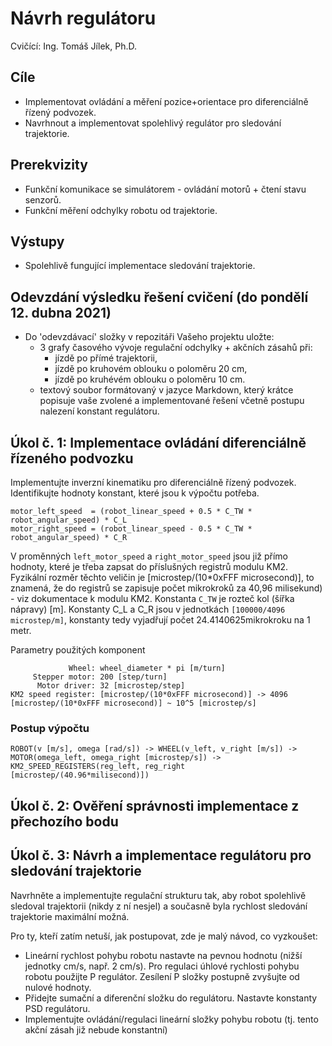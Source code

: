 ﻿# Návrh regulátoru

Cvičící: Ing. Tomáš Jílek, Ph.D.

## Cíle
* Implementovat ovládání a měření pozice+orientace pro diferenciálně řízený podvozek.
* Navrhnout a implementovat spolehlivý regulátor pro sledování trajektorie.

## Prerekvizity
* Funkční komunikace se simulátorem - ovládání motorů + čtení stavu senzorů.
* Funkční měření odchylky robotu od trajektorie.

## Výstupy
* Spolehlivě fungující implementace sledování trajektorie.

## Odevzdání výsledku řešení cvičení (do pondělí 12. dubna 2021)
* Do 'odevzdávací' složky v repozitáři Vašeho projektu uložte:
  - 3 grafy časového vývoje regulační odchylky + akčních zásahů při:
    - jízdě po přímé trajektorii,
    - jízdě po kruhovém oblouku o poloměru 20 cm,
    - jízdě po kruhévém oblouku o poloměru 10 cm.
  - textový soubor formátovaný v jazyce Markdown, který krátce popisuje vaše zvolené a implementované řešení včetně postupu nalezení konstant regulátoru.

## Úkol č. 1: Implementace ovládání diferenciálně řízeného podvozku

Implementujte inverzní kinematiku pro diferenciálně řízený podvozek. Identifikujte hodnoty konstant, které jsou k výpočtu potřeba.

    motor_left_speed  = (robot_linear_speed + 0.5 * C_TW * robot_angular_speed) * C_L
    motor_right_speed = (robot_linear_speed - 0.5 * C_TW * robot_angular_speed) * C_R

V proměnných `left_motor_speed` a `right_motor_speed` jsou již přímo hodnoty, které je třeba zapsat do příslušných registrů modulu KM2. Fyzikální rozměr těchto veličin je [microstep/(10*0xFFF microsecond)], to znamená, že do registrů se zapisuje počet mikrokroků za 40,96 milisekund) - viz dokumentace k modulu KM2. Konstanta `C_TW` je rozteč kol (šířka nápravy) [m]. Konstanty C_L a C_R jsou v jednotkách `[100000/4096 microstep/m]`, konstanty tedy vyjadřují počet 24.4140625mikrokroku na 1 metr.

Parametry použitých komponent

                 Wheel: wheel_diameter * pi [m/turn]
         Stepper motor: 200 [step/turn]
          Motor driver: 32 [microstep/step]
    KM2 speed register: [microstep/(10*0xFFF microsecond)] -> 4096 [microstep/(10*0xFFF microsecond)] ~ 10^5 [microstep/s]

### Postup výpočtu

    ROBOT(v [m/s], omega [rad/s]) -> WHEEL(v_left, v_right [m/s]) -> MOTOR(omega_left, omega_right [microstep/s]) -> KM2_SPEED_REGISTERS(reg_left, reg_right [microstep/(40.96*milisecond)])

## Úkol č. 2: Ověření správnosti implementace z přechozího bodu



## Úkol č. 3: Návrh a implementace regulátoru pro sledování trajektorie

Navrhněte a implementujte regulační strukturu tak, aby robot spolehlivě sledoval trajektorii (nikdy z ní nesjel) a současně byla rychlost sledování trajektorie maximální možná.

Pro ty, kteří zatím netuší, jak postupovat, zde je malý návod, co vyzkoušet:
* Lineární rychlost pohybu robotu nastavte na pevnou hodnotu (nižší jednotky cm/s, např. 2 cm/s). Pro regulaci úhlové rychlosti pohybu robotu použijte P regulátor. Zesílení P složky postupně zvyšujte od nulové hodnoty.
* Přidejte sumační a diferenční složku do regulátoru. Nastavte konstanty PSD regulátoru.
* Implementujte ovládání/regulaci lineární složky pohybu robotu (tj. tento akční zásah již nebude konstantní)

